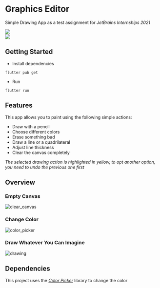 # Graphics Editor

Simple Drawing App as a test assignment for *JetBrains Internships 2021*

[![](https://user-images.githubusercontent.com/50011154/114430457-1cdd6280-9bc7-11eb-8c1c-f363cbe5c0cd.png)](https://pub.dev/packages/flutter_colorpicker)
\
[![](https://user-images.githubusercontent.com/50011154/114427729-0bdf2200-9bc4-11eb-9e6d-41a4035701f1.png)](https://flutter.dev)

## Getting Started

* Install dependencies
```
flutter pub get
```
* Run
```
flutter run
```

## Features
This app allows you to paint using the following simple actions:
* Draw with a pencil
* Choose different colors
* Erase something bad
* Draw a line or a quadrilateral
* Adjust line thickness 
* Clear the canvas completely

*The selected drawing action is highlighted in yellow, to opt another option, you need to undo the previous one first*

## Overview
### Empty Canvas
![clear_canvas](https://user-images.githubusercontent.com/50011154/114428086-6ed0b900-9bc4-11eb-8df8-b10304ea4ffa.png)
### Change Color
![color_picker](https://user-images.githubusercontent.com/50011154/114428092-71cba980-9bc4-11eb-849c-c95f250f67ae.png)
### Draw Whatever You Can Imagine
![drawing](https://user-images.githubusercontent.com/50011154/114428098-72fcd680-9bc4-11eb-8c84-b0f3505ed19c.png)

## Dependencies
This project uses the [*Color Picker*](https://pub.dev/packages/flutter_colorpicker) library to change the color
